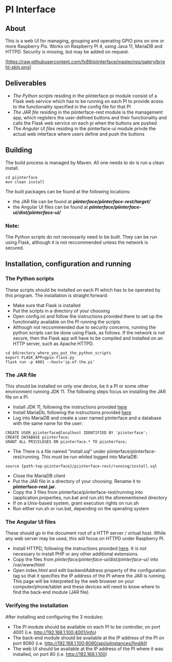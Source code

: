 # PI Interface


## About
This is a web UI for managing, grouping and operating GPIO pins on one or more Raspberry Pis. Works on Raspberry Pi 4, using Java 11, MariaDB and HTTPD. Security is missing, but may be added on request.

[https://raw.githubusercontent.com/fx89/piinterface/master/res/galery/bright-skin.png]


## Deliverables
- *The Python scripts* residing in the piinterface-pi module consist of a Flask web service which has to be running on each PI to provide acess to the functionality specified in the config file for that PI
- *The JAR file* residing in the piinterface-rest module is the management app, which registers the user-defined buttons and their functionality and calls the Flask web service on each pi when the buttons are pushed
- *The Angular UI files* residing in the piinterface-ui module privde the actual web interface where users define and push the buttons


## Building
The build process is managed by Maven. All one needs to do is run a clean install.
```
cd piinterface
mvn clean install
```

The built packages can be found at the following locations:
 - the JAR file can be found at **_piinterface/piinterface-rest/target/_**
 - the Angular UI files can be found at **_piinterface/piinterface-ui/dist/piinterface-ui/_**

### Note:
The Python scripts do not necessarily need to be built. They can be run using Flask, although it is not reccommended unless the network is secured. 


## Installation, configuration and running

### The Python scripts
These scripts should be installed on each PI which has to be operated by this program. The installation is straight forward:
 - Make sure that Flask is installed
 - Put the scripts in a directory of your choosing
 - Open config.ini and follow the instructions provided there to set up the functionality available on the PI running the scripts
 - Although not reccommended due to security concerns, running the python scripts can be done using Flask, as follows. If the network is not secure, then the Flask app will have to be compiled and installed on an HTTP server, such as Apache HTTPD.
 ```
 cd $directory_where_you_put_the_python_scripts
 export FLASK_APP=gpio-flask.py
 flask run -p 4001 --host='ip.of.the.pi'
 ```

### The JAR file
This should be installed on only one device, be it a PI or some other environment running JDK 11. The following steps focus on installing the JAR file on a PI.
 - Install JDK 11, following the instructions provided [here](https://phoenixnap.com/kb/install-java-raspberry-pi)
 - Install MariaDb, following the instructions provided [here](https://raspberrytips.com/install-mariadb-raspberry-pi/#How_to_install_MariaDB_on_Raspbian)
 - Log into MariaDB and create a user named piinterface and a database with the same name for the user:
 ```
 CREATE USER piinterface@localhost IDENTIFIED BY 'piinterface';
 CREATE DATABASE piinterface;
 GRANT ALL PRIVILEGES ON piinterface.* TO piinterface;
 ```
 - The There is a file named "install.sql" under piinterface/piinterface-rest/running. This must be run whiled logged into MariaDB:
 ```
 source {path-top-piinterface}/piinterface-rest/running/install.sql
 ```
 - Close the MariaDB client
 - Put the JAR file in a directory of your choosing. Rename it to **piinterface-rest.jar**.
 - Copy the 3 files from piinterface/piinterface-rest/running into (application.properties, run.bat and run.sh) the aforementioned directory
 - If on a Unix-based system, grant execution rights on run.sh
 - Run either run.sh or run.bat, depending on the operating system

### The Angular UI files
These should go in the document root of a HTTP server / virtual host. While any web server may be used, this will focus on HTTPD under Raspberry PI.
 - Install HTTPD, following the instructions provided [here](https://www.raspberrypi.org/documentation/remote-access/web-server/apache.md). It is not necessary to install PHP or any other additional extensions.
 - Copy the files from *piinterface/piinterface-ui/dist/piinterface-ui/* into /var/www/html
 - Open index.html and edit backendAddress property of the configuration tag so that it specifies the IP address of the PI where the JAR is running. This page will be interpreted by the web browser on your computer/phone/tablet and these devices will need to know where to find the back-end module (JAR file).

### Verifying the installation
After installing and configuring the 3 modules:
 - The PI module should be available on each PI to be controller, on port 4001 (i.e. http://192.168.1.100:4001/info)
 - The back-end module should be available at the IP address of the PI on port 8080 (i.e. http://192.168.1.100:8080/api/piInstances/findAll)
 - The web UI should be available at the IP address of the PI where it was installed, on port 80 (i.e. http://192.168.1.100)


